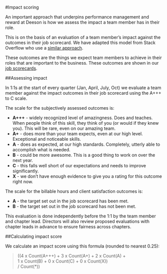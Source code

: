 #Impact scoring

An important approach that underpins performance management and reward at Deeson is how we assess the impact a team member has in their role. 

This is on the basis of an evaluation of a team member’s impact against the outcomes in their job scorecard. We have adapted this model from Stack Overflow who use a [similar approach](https://stackoverflow.com/company/salary/skills/web-developer?e=1&l=1).

These outcomes are the things we expect team members to achieve in their roles that are important to the business. These outcomes are shown in our [job scorecards](https://handbook.deeson.co.uk/handbook/roles-at-deeson/).

##Assessing impact

In 1:1s at the start of every quarter (Jan, April, July, Oct) we evaluate a team member against the impact outcomes in their job scorecard using the A+++ to C scale. 

The scale for the subjectively assessed outcomes is:

- **A+++**  - widely recognized level of amazingness. Does and teaches. When people think of this skill, they think of you (or would if they knew you). This will be rare, even on our amazing team.
- **A+** - does more than your team expects, even at our high level. Exceptional and noticeable skills.
- **A** - does as expected, at our high standards. Completely, utterly able to accomplish what is needed.
- **B** - could be more awesome. This is a good thing to work on over the next year.
- **C** - this falls well short of our expectations and needs to improve significantly.
- **X** - we don’t have enough evidence to give you a rating for this outcome right now.

The scale for the billable hours and client satisfaction outcomes is:

- **A** - the target set out in the job scorecard has been met.
- **B** - the target set out in the job scorecard has not been met.

This evaluation is done independently before the 1:1 by the team member and chapter lead. Directors will also review proposed evaluations with chapter leads in advance to ensure fairness across chapters.

##Calculating impact score

We calculate an impact score using this formula (rounded to nearest 0.25):

> ((4 x Count(A+++) + 3 x Count(A+) + 2 x Count(A) +  
> 1 x Count(B) + 0 x Count(C) + 0 x Count(X)) <br />
> / Count(*))



